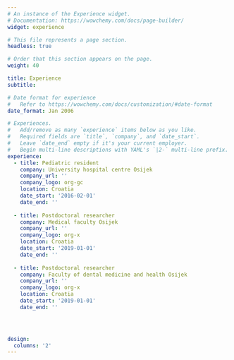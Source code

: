 ```yaml
---
# An instance of the Experience widget.
# Documentation: https://wowchemy.com/docs/page-builder/
widget: experience

# This file represents a page section.
headless: true

# Order that this section appears on the page.
weight: 40

title: Experience
subtitle:

# Date format for experience
#   Refer to https://wowchemy.com/docs/customization/#date-format
date_format: Jan 2006

# Experiences.
#   Add/remove as many `experience` items below as you like.
#   Required fields are `title`, `company`, and `date_start`.
#   Leave `date_end` empty if it's your current employer.
#   Begin multi-line descriptions with YAML's `|2-` multi-line prefix.
experience:
  - title: Pediatric resident
    company: University hospital centre Osijek
    company_url: ''
    company_logo: org-gc
    location: Croatia
    date_start: '2016-02-01'
    date_end: ''
        
  - title: Postdoctoral researcher
    company: Medical faculty Osijek
    company_url: ''
    company_logo: org-x
    location: Croatia
    date_start: '2019-01-01'
    date_end: ''
    
  - title: Postdoctoral researcher
    company: Faculty of dental medicine and health Osijek
    company_url: ''
    company_logo: org-x
    location: Croatia
    date_start: '2019-01-01'
    date_end: ''
    



design:
  columns: '2'
---
```



